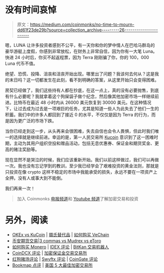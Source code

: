 # 没有时间哀悼

> 原文：<https://medium.com/coinmonks/no-time-to-mourn-dd61f23de29b?source=collection_archive---------26----------------------->

嗯，LUNA 让许多投资者感到不公平，有一天你和你的梦中情人在巴哈马群岛的豪华游艇上度假，你感到非常放松，在财务上非常自信，因为你有一大笔 Luna。快进 24 小时后，你买不起返程票，因为 Terra 刚刚骗了你，你的 100，000 Luna 代币不值。

绝望、恐慌、投降、沮丧和沮丧开始出现。哪里出了问题？我该何去何从？这是我的末日吗？这一切都发生在此刻，看不到明确的答案，从这里开始只会变得困难。

房契已经做了，我们这些持有人都在抄底，在这一点上，真的没有必要抛售，到底有什么必要呢？我就拿着这个狗屎袋子做个纪念，然后像其他加密市场一样继续前进。比特币在最近 48 小时内从 26000 美元恢复到 30000 美元。在这种情况下，让过去成为过去是一项艰巨的任务，尤其是知道一些人为此失去了他们一生的积蓄。我们中的许多人都回到了接近 0 的水平，不仅仅是因为 Terra 的行为，而是因为更广泛的市场下跌。

当你已经走到这一步，从头再来会很困难，失去自信也会令人畏惧，但此时我们唯一的选择就是继续前进。幸运的是，第一人民交易所 [Kucoin](https://www.kucoin.com/r/rf/r395ZQJ) 意识到了这一困难时期，主动为其用户组织空投和赠品活动，包括无息优惠券、保证金和期货奖金、更高的赌注奖励等。

现在显然不是哭泣的时候，我们应该重新开始。我们以前这样做过，我们可以再做一次。我也没有忘记学到的教训，至少我已经学会了艰难投资的黄金法则，那就是只投资在像 crypto 这样不稳定的市场中我能承受的损失，永远不要在一项资产上全押。没有人或事大到不能倒。

我们再来一次！

> 加入 Coinmonks [电报频道](https://t.me/coincodecap)和 [Youtube 频道](https://www.youtube.com/c/coinmonks/videos)了解加密交易和投资

# 另外，阅读

*   [OKEx vs KuCoin](https://coincodecap.com/okex-kucoin) | [摄氏替代品](https://coincodecap.com/celsius-alternatives) | [如何购买 VeChain](https://coincodecap.com/buy-vechain)
*   [币安期货交易](https://coincodecap.com/binance-futures-trading)|[3 commas vs Mudrex vs eToro](https://coincodecap.com/mudrex-3commas-etoro)
*   [如何购买 Monero](https://coincodecap.com/buy-monero) | [IDEX 评论](https://coincodecap.com/idex-review) | [BitKan 交易机器人](https://coincodecap.com/bitkan-trading-bot)
*   [CoinDCX 评论](/coinmonks/coindcx-review-8444db3621a2) | [加密保证金交易交易所](https://coincodecap.com/crypto-margin-trading-exchanges)
*   [红狗赌场评论](https://coincodecap.com/red-dog-casino-review) | [Swyftx 评论](https://coincodecap.com/swyftx-review) | [CoinGate 评论](https://coincodecap.com/coingate-review)
*   [Bookmap 点评](https://coincodecap.com/bookmap-review-2021-best-trading-software) | [美国 5 大最佳加密交易所](https://coincodecap.com/crypto-exchange-usa)